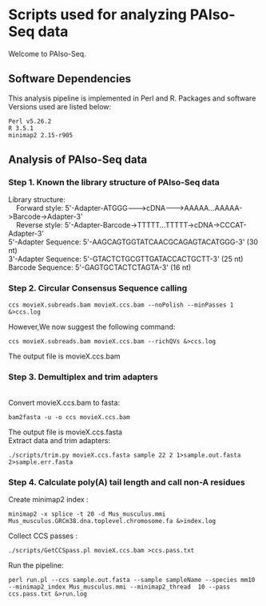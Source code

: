 # Scripts used for analyzing PAIso-Seq data
Welcome to PAIso-Seq.

## Software Dependencies
This analysis pipeline is implemented in Perl and R. Packages and software Versions used are listed below:
```
Perl v5.26.2
R 3.5.1
minimap2 2.15-r905
```

## Analysis of PAIso-Seq data
### Step 1. Known the library structure of PAIso-Seq data</br>
Library structure: </br>
&nbsp;&nbsp;&nbsp;&nbsp;Forward style: 5'-Adapter-ATGGG--->cDNA--->AAAAA...AAAAA->Barcode->Adapter-3'</br>
&nbsp;&nbsp;&nbsp;&nbsp;Reverse style: 5'-Adapter-Barcode->TTTTT...TTTTT->cDNA->CCCAT-Adapter-3'</br>
5'-Adapter Sequence: 5'-AAGCAGTGGTATCAACGCAGAGTACATGGG-3' (30 nt)</br>
3'-Adapter Sequence: 5'-GTACTCTGCGTTGATACCACTGCTT-3' (25 nt)</br>
Barcode Sequence: 5'-GAGTGCTACTCTAGTA-3' (16 nt)</br>
### Step 2. Circular Consensus Sequence calling
```
ccs movieX.subreads.bam movieX.ccs.bam --noPolish --minPasses 1 &>ccs.log
```
However,We now suggest the following command:</br>
```
ccs movieX.subreads.bam movieX.ccs.bam --richQVs &>ccs.log
```
The output file is movieX.ccs.bam
### Step 3. Demultiplex and trim adapters
</br>Convert movieX.ccs.bam to fasta:</br>
```
bam2fasta -u -o ccs movieX.ccs.bam
```
The output file is movieX.ccs.fasta
</br>Extract data and trim adapters:</br>
```
./scripts/trim.py movieX.ccs.fasta sample 22 2 1>sample.out.fasta 2>sample.err.fasta
```
### Step 4. Calculate poly(A) tail length and call non-A residues
Create minimap2 index :
```
minimap2 -x splice -t 20 -d Mus_musculus.mmi Mus_musculus.GRCm38.dna.toplevel.chromosome.fa &>index.log
```
Collect CCS passes :
```
./scripts/GetCCSpass.pl movieX.ccs.bam >ccs.pass.txt
```
Run the pipeline:
```
perl run.pl --ccs sample.out.fasta --sample sampleName --species mm10 --minimap2_index Mus_musculus.mmi --minimap2_thread  10 --pass ccs.pass.txt &>run.log
```